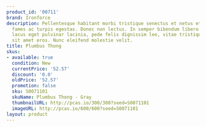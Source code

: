 ```yaml
---
product_id: '00711'
brand: Ironforce
description: Pellentesque habitant morbi tristique senectus et netus et malesuada
  fames ac turpis egestas. Donec non lectus. In semper bibendum libero.Proin nonummy,
  lacus eget pulvinar lacinia, pede felis dignissim leo, vitae tristique magna lacus
  sit amet eros. Nunc eleifend molestie velit.
title: Plumbus Thong
skus:
- available: true
  condition: New
  currentPrice: '52.57'
  discount: '0.0'
  oldPrice: '52.57'
  promotion: false
  sku: S0071101
  skuName: Plumbus Thong - Gray
  thumbnailURL: http://pcas.io/300/300?seed=S0071101
  imageURL: http://pcas.io/600/600?seed=S0071101
layout: product
---
```

